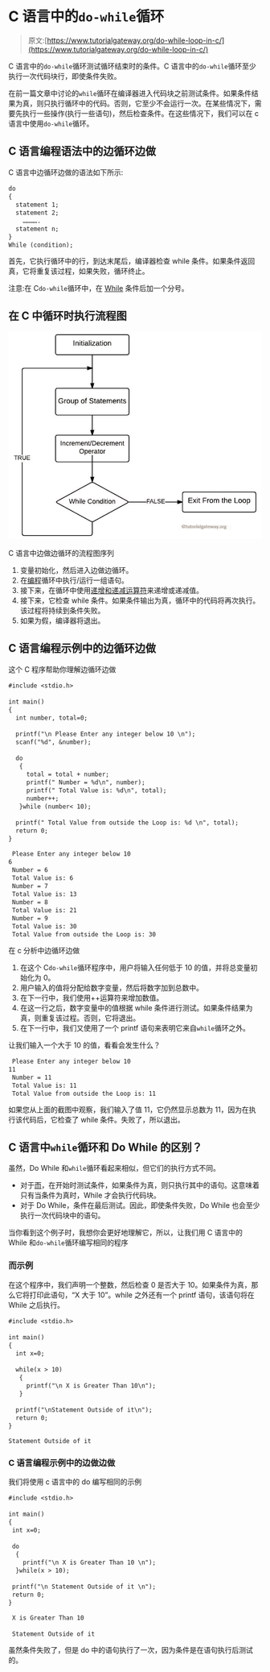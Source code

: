 # C 语言中的`do-while`循环

> 原文:[https://www.tutorialgateway.org/do-while-loop-in-c/](https://www.tutorialgateway.org/do-while-loop-in-c/)

C 语言中的`do-while`循环测试循环结束时的条件。C 语言中的`do-while`循环至少执行一次代码块行，即使条件失败。

在前一篇文章中讨论的`while`循环在编译器进入代码块之前测试条件。如果条件结果为真，则只执行循环中的代码。否则，它至少不会运行一次。在某些情况下，需要先执行一些操作(执行一些语句)，然后检查条件。在这些情况下，我们可以在 c 语言中使用`do-while`循环。

## C 语言编程语法中的边循环边做

C 语言中边循环边做的语法如下所示:

```
do
{
  statement 1;
  statement 2;
    ………….
  statement n;
}
While (condition);
```

首先，它执行循环中的行，到达末尾后，编译器检查 while 条件。如果条件返回真，它将重复该过程，如果失败，循环终止。

注意:在 C`do-while`循环中，在 [While](https://www.tutorialgateway.org/while-loop-in-c/) 条件后加一个分号。

## 在 C 中循环时执行流程图

![Do While Loop in C Programming Flow Chart](img/fb1088ea231e0b6939828e088676eb6d.png)

C 语言中边做边循环的流程图序列

1.  变量初始化，然后进入边做边循环。
2.  在[编程](https://www.tutorialgateway.org/c-programming/)循环中执行/运行一组语句。
3.  接下来，在循环中使用[递增和递减运算符](https://www.tutorialgateway.org/increment-and-decrement-operators-in-c/)来递增或递减值。
4.  接下来，它检查 while 条件。如果条件输出为真，循环中的代码将再次执行。该过程将持续到条件失败。
5.  如果为假，编译器将退出。

## C 语言编程示例中的边循环边做

这个 C 程序帮助你理解边循环边做

```
#include <stdio.h>

int main()
{
  int number, total=0;

  printf("\n Please Enter any integer below 10 \n");
  scanf("%d", &number);

  do
   {
     total = total + number;
     printf(" Number = %d\n", number);
     printf(" Total Value is: %d\n", total); 
     number++;
   }while (number< 10);

  printf(" Total Value from outside the Loop is: %d \n", total);
  return 0;
}
```

```
 Please Enter any integer below 10 
6
 Number = 6
 Total Value is: 6
 Number = 7
 Total Value is: 13
 Number = 8
 Total Value is: 21
 Number = 9
 Total Value is: 30
 Total Value from outside the Loop is: 30 
```

在 c 分析中边循环边做

1.  在这个 C`do-while`循环程序中，用户将输入任何低于 10 的值，并将总变量初始化为 0。
2.  用户输入的值将分配给数字变量，然后将数字加到总数中。
3.  在下一行中，我们使用++运算符来增加数值。
4.  在这一行之后，数字变量中的值根据 while 条件进行测试。如果条件结果为真，则重复该过程。否则，它将退出。
5.  在下一行中，我们又使用了一个 printf 语句来表明它来自`while`循环之外。

让我们输入一个大于 10 的值，看看会发生什么？

```
 Please Enter any integer below 10 
11
 Number = 11
 Total Value is: 11
 Total Value from outside the Loop is: 11 
```

如果您从上面的截图中观察，我们输入了值 11，它仍然显示总数为 11，因为在执行该代码后，它检查了 while 条件。失败了，所以退出。

## C 语言中`while`循环和 Do While 的区别？

虽然，Do While 和`while`循环看起来相似，但它们的执行方式不同。

*   对于[而](https://www.tutorialgateway.org/while-loop-in-c/)，在开始时测试条件，如果条件为真，则只执行其中的语句。这意味着只有当条件为真时，While 才会执行代码块。
*   对于 Do While，条件在最后测试。因此，即使条件失败，Do While 也会至少执行一次代码块中的语句。

当你看到这个例子时，我想你会更好地理解它，所以，让我们用 C 语言中的 While 和`do-while`循环编写相同的程序

### 而示例

在这个程序中，我们声明一个整数，然后检查 0 是否大于 10。如果条件为真，那么它将打印此语句，“X 大于 10”。while 之外还有一个 printf 语句，该语句将在 While 之后执行。

```
#include <stdio.h>

int main()
{
  int x=0;

  while(x > 10)
   {
     printf("\n X is Greater Than 10\n");
   }

  printf("\nStatement Outside of it\n");
  return 0;
}
```

```
Statement Outside of it
```

### C 语言编程示例中的边做边做

我们将使用 c 语言中的 do 编写相同的示例

```
#include <stdio.h>

int main()
{
 int x=0;

 do
  {
    printf("\n X is Greater Than 10 \n");
  }while(x > 10);

 printf("\n Statement Outside of it \n");
 return 0;
}
```

```
 X is Greater Than 10 

 Statement Outside of it
```

虽然条件失败了，但是 do 中的语句执行了一次，因为条件是在语句执行后测试的。
